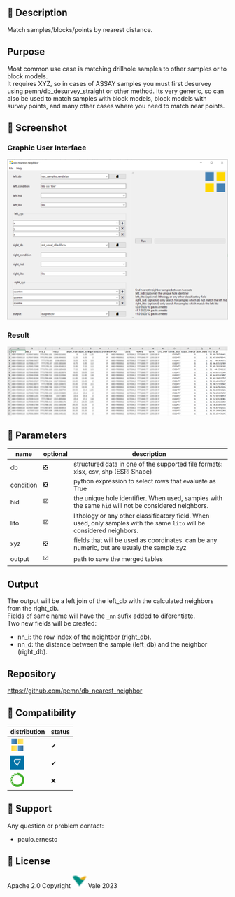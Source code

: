 ## 📌 Description
Match samples/blocks/points by nearest distance.  
## Purpose
Most common use case is matching drillhole samples to other samples or to block models.  
It requires XYZ, so in cases of ASSAY samples you must first desurvey using pemn/db_desurvey_straight or other method.
Its very generic, so can also be used to match samples with block models, block models with survey points, and many other cases where you need to match near points.
## 📸 Screenshot
### Graphic User Interface  
![screenshot1](https://github.com/pemn/assets/blob/main/db_nearest_neighbor1.png?raw=true)
  
### Result  
![screenshot2](https://github.com/pemn/assets/blob/main/db_nearest_neighbor2.png?raw=true)
## 📝 Parameters
name|optional|description
---|---|------
|db|❎|structured data in one of the supported file formats: xlsx, csv, shp (ESRI Shape)|
|condition|❎|python expression to select rows that evaluate as True|
|hid|☑️|the unique hole identifier. When used, samples with the same `hid` will not be considered neighbors.|
|lito|☑️|lithology or any other classificatory field. When used, only samples with the same `lito` will be considered neighbors.|
|xyz|❎|fields that will be used as coordinates. can be any numeric, but are usualy the sample xyz|
|output|☑️|path to save the merged tables|
## Output  
The output will be a left join of the left_db with the calculated neighbors from the right_db.  
Fields of same name will have the `_nn` sufix added to diferentiate.  
Two new fields will be created:
 - nn_i: the row index of the neightbor (right_db).
 - nn_d: the distance between the sample (left_db) and the neighbor (right_db).
## Repository
https://github.com/pemn/db_nearest_neighbor
## 🧩 Compatibility
distribution|status
---|---
![winpython_icon](https://github.com/pemn/assets/blob/main/winpython_icon.png?raw=true)|✔
![vulcan_icon](https://github.com/pemn/assets/blob/main/vulcan_icon.png?raw=true)|✔
![anaconda_icon](https://github.com/pemn/assets/blob/main/anaconda_icon.png?raw=true)|❌
## 🙋 Support
Any question or problem contact:
 - paulo.ernesto
## 💎 License
Apache 2.0
Copyright ![vale_logo_only](https://github.com/pemn/assets/blob/main/vale_logo_only_r.svg?raw=true) Vale 2023
